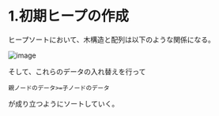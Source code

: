 # 1.初期ヒープの作成

ヒープソートにおいて、木構造と配列は以下のような関係になる。

![image](https://user-images.githubusercontent.com/82156802/175191708-2f443e29-b6a6-41e5-a715-070c8e9ceab9.png)

そして、これらのデータの入れ替えを行って

```
親ノードのデータ>=子ノードのデータ
```
が成り立つようにソートしていく。
